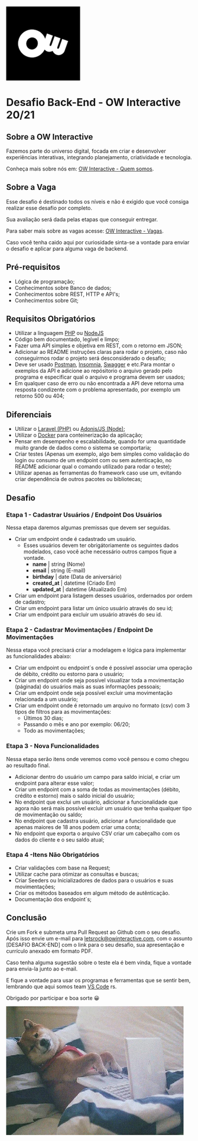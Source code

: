 ![Logo OW Interactive](https://github.com/owInteractive/desafio-backend/raw/master/media/logo.jpg "OW Interactive")

# Desafio Back-End - OW Interactive 20/21

## Sobre a OW Interactive
Fazemos parte do universo digital, focada em criar e desenvolver experiências interativas, integrando planejamento, criatividade e tecnologia.

Conheça mais sobre nós em: [OW Interactive - Quem somos](http://www.owinteractive.com/quem-somos/).

## Sobre a Vaga
Esse desafio é destinado todos os níveis e não é exigido que você consiga realizar esse desafio por completo.

Sua avaliação será dada pelas etapas que conseguir entregar.

Para saber mais sobre as vagas acesse: [OW Interactive - Vagas](http://www.owinteractive.com/vagas/).

Caso você tenha caido aqui por curiosidade sinta-se a vontade para enviar o desafio e aplicar para alguma vaga de backend.

## Pré-requisitos
- Lógica de programação;
- Conhecimentos sobre Banco de dados;
- Conhecimentos sobre REST, HTTP e API's;
- Conhecimentos sobre Git;

## Requisitos Obrigatórios
- Utilizar a linguagem [PHP](https://www.php.net/) ou [NodeJS](https://nodejs.org)
- Código bem documentado, legível e limpo;
- Fazer uma API simples e objetiva em REST, com o retorno em JSON;
- Adicionar ao README instruções claras para rodar o projeto, caso não conseguirmos rodar o projeto será desconsiderado o desafio;
- Deve ser usado [Postman](https://www.php.net/), [Insomnia](https://insomnia.rest/), [Swagger](https://swagger.io/) e etc.Para montar o exemplos da API e adicione ao repósitorio o arquivo gerado pelo programa e especificar qual o arquivo e programa devem ser usados;
- Em qualquer caso de erro ou  não encontrada a API deve retorna uma resposta condizente com o problema apresentado, por exemplo um retorno 500 ou 404;

## Diferenciais
- Utilizar o [Laravel (PHP)](https://laravel.com/docs/7.x) ou [Adonis/JS (Node)](https://adonisjs.com/docs/4.1/installation);
- Utilizar o [Docker](https://www.docker.com/get-started) para conteinerização da aplicação;
- Pensar em desempenho e escalabilidade, quando for uma quantidade muito grande de dados como o sistema se comportaria;
- Criar testes (Apenas um exemplo, algo bem simples como validação do login ou consumo de um endpoint com ou sem autenticação, no README adicionar qual o comando utilizado para rodar o teste); 
- Utilizar apenas as ferramentas do framework caso use um, evitando criar dependência de outros pacotes ou bibliotecas;

## Desafio

### Etapa 1 - Cadastrar Usuários / Endpoint Dos Usuários
Nessa etapa daremos algumas premissas que devem ser seguidas.

- Criar um endpoint onde é cadastrado um usuário.
  - Esses usuários devem ter obrigátoriamente os seguintes dados modelados, caso você ache necessário outros campos fique a vontade.
    - **name** | string (Nome)
    - **email** | string (E-mail)
    - **birthday** | date (Data de aniversário)
    - **created_at** | datetime (Criado Em)
    - **updated_at** | datetime (Atualizado Em)
- Criar um endpoint para listagem desses usuários, ordernados por ordem de cadastro;
- Criar um endpoint para listar um único usuário através do seu id;
- Criar um endpoint para excluir um usuário através do seu id.

### Etapa 2 - Cadastrar Movimentações / Endpoint De Movimentações
Nessa etapa você precisará criar a modelagem e lógica para implementar as funcionalidades abaixo:

- Criar um endpoint ou endpoint`s onde é possível associar uma operação de débito, crédito ou estorno para o usuário;
- Criar um endpoint onde seja possível visualizar toda a movimentação (páginada) do usuários mais as suas informações pessoais;
- Criar um endpoint onde seja possível excluir uma movimentação relacionada a um usuário;
- Criar um endpoint onde é retornado um arquivo no formato (csv) com 3 tipos de filtros para as movimentações:
  - Últimos 30 dias;
  - Passando o mês e ano por exemplo: 06/20;
  - Todo as movimentações;

### Etapa 3 - Nova Funcionalidades
Nessa etapa serão itens onde veremos como você pensou e como chegou ao resultado final.

- Adicionar dentro do usuário um campo para saldo inicial, e criar um endpoint para alterar esse valor;
- Criar um endpoint com a soma de todas as movimentações (débito, crédito e estorno) mais o saldo inicial do usuário;
- No endpoint que exclui um usuário, adicionar a funcionalidade que agora não será mais possível excluir um usuário que tenha qualquer tipo de movimentação ou saldo;
- No endpoint que cadastra usuário, adicionar a funcionalidade que apenas maiores de 18 anos podem criar uma conta;
- No endpoint que exporta o arquivo CSV criar um cabeçalho com os dados do cliente e o seu saldo atual;

### Etapa 4 -Itens Não Obrigatórios
- Criar validações com base na Request;
- Utilizar cache para otimizar as consultas e buscas;
- Criar Seeders ou Inicializadores de dados para o usuários e suas movimentações;
- Criar os métodos baseados em algum método de autênticação.
- Documentação dos endpoint`s;

## Conclusão
Crie um Fork e submeta uma Pull Request ao Github com o seu desafio. Após isso envie um e-mail para [letsrock@owinteractive.com](mailto:letsrock@owinteractive.com), com o assunto [DESAFIO BACK-END] com o link para o seu desafio, sua apresentação e currículo anexado em formato PDF.

Caso tenha alguma sugestão sobre o teste ela é bem vinda, fique a vontade para envia-la junto ao e-mail.

E fique a vontade para usar os programas e ferramentas que se sentir bem, lembrando que aqui somos team [VS Code](https://code.visualstudio.com/) rs.

Obrigado por participar e boa sorte 😀

![Cachorro programando](https://github.com/owInteractive/desafio-backend/raw/master/media/dog.webp "Cachorro programando")
